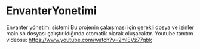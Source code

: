 # EnvanterYonetimi
Envanter yönetimi sistemi
Bu projenin çalaışması için gerekli dosya ve izinler main.sh dosyası çalıştırıldığında otomatik olarak oluşacaktır.
Youtube tanıtım videosu: https://www.youtube.com/watch?v=2mlEVz77qbk
